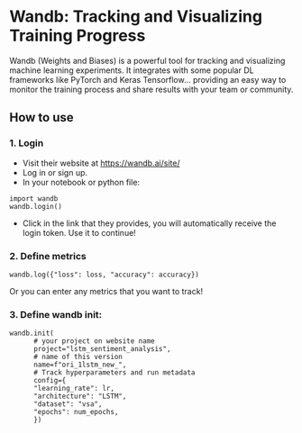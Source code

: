 # Wandb: Tracking and Visualizing Training Progress
Wandb (Weights and Biases) is a powerful tool for tracking and visualizing machine learning experiments. 
It integrates with some popular DL frameworks like PyTorch and Keras Tensorflow...
providing an easy way to monitor the training process and share results with your team or community.

## How to use

### 1. Login 
- Visit their website at https://wandb.ai/site/
- Log in or sign up.
- In your notebook or python file:
```
import wandb
wandb.login()
```
- Click in the link that they provides, you will automatically receive the login token. Use it to continue!

### 2. Define metrics
```
wandb.log({"loss": loss, "accuracy": accuracy})
```
Or you can enter any metrics that you want to track!

### 3. Define wandb init: 
```
wandb.init(
      # your project on website name
      project="lstm_sentiment_analysis",
      # name of this version
      name=f"ori_1lstm_new_", 
      # Track hyperparameters and run metadata
      config={
      "learning_rate": lr,
      "architecture": "LSTM",
      "dataset": "vsa",
      "epochs": num_epochs,
      })

```
